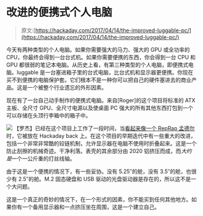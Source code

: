 # 改进的便携式个人电脑

> 原文:[https://hackaday.com/2017/04/14/the-improved-luggable-pc/](https://hackaday.com/2017/04/14/the-improved-luggable-pc/)

今天有两种类型的个人电脑。如果你需要强大的马力、强大的 GPU 或全功率的 CPU，你最终会得到一台台式机。如果你需要便携的东西，你会得到一台 CPU 和 GPU 都很弱的笔记本电脑。从历史上看，有第三种类型的个人电脑，即便携式电脑。luggable 是一台塞进箱子里的台式电脑，比台式机和显示器更便携。你现在买不到便携的电脑保护套。它们根本不是一种你可以把自己的硬件塞进去的商业产品。这是一个被整个行业遗忘的外形因素。

现在有了一台自己动手制作的便携式电脑。来自[Roger]的这个项目将标准的 ATX 主板、全尺寸 GPU、全尺寸电源以及使桌面 PC 强大的所有其他东西打包到一个可以存储在头顶行李箱中的箱子中。

[![](../Images/a4ea675f59e0153afd8a614f67e5b2aa.png)](https://hackaday.com/wp-content/uploads/2017/04/1211761487989658381.gif) 【罗杰】已经在这个项目上工作了一段时间，当[看起来像一个 RepRap 孟德尔](http://hackaday.com/2017/01/28/the-diy-luggable-pc/)时，它被放在 Hackaday back 上。在这个项目的早期迭代中有一些重大的改进，包括一个非常非常酷的铰链机制，允许显示器在电脑不使用时折叠起来。这是一个防止刮擦的机械奇迹。干净利落。表壳的其余部分由 2020 铝挤压而成，而*大约是*一个一公斤重的灯丝线轴。

由于这是一个便携的情况下，有一些妥协。没有 5.25″的舱，没有 3.5″的舱，也很少有 2.5″的舱。M.2 固态硬盘和 USB 驱动的光盘驱动器是存在的，所以这不是一个大问题。

这是一个真正的奇妙的情况下，在一个形式的因素，你不能买到任何其他地方。如果你有一个备用显示器和一点挤压坐在周围，这是一个建立自己。
